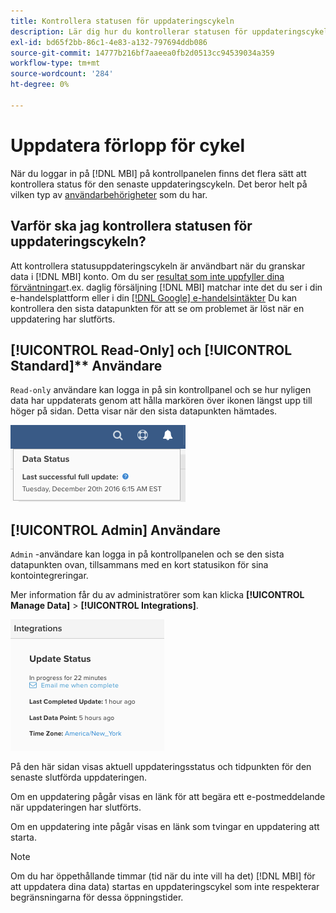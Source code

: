 ```yaml
---
title: Kontrollera statusen för uppdateringscykeln
description: Lär dig hur du kontrollerar statusen för uppdateringscykeln.
exl-id: bd65f2bb-86c1-4e83-a132-797694ddb086
source-git-commit: 14777b216bf7aaeea0fb2d0513cc94539034a359
workflow-type: tm+mt
source-wordcount: '284'
ht-degree: 0%

---
```


# Uppdatera förlopp för cykel

När du loggar in på [!DNL MBI] på kontrollpanelen finns det flera sätt att kontrollera status för den senaste uppdateringscykeln. Det beror helt på vilken typ av [användarbehörigheter](../administrator/user-management/user-management.md) som du har.

## Varför ska jag kontrollera statusen för uppdateringscykeln?

Att kontrollera statusuppdateringscykeln är användbart när du granskar data i [!DNL MBI] konto. Om du ser [resultat som inte uppfyller dina förväntningar](../data-analyst/data-warehouse-mgr/data-and-updates-faq.md)t.ex. daglig försäljning [!DNL MBI] matchar inte det du ser i din e-handelsplattform eller i din [[!DNL Google] e-handelsintäkter](https://experienceleague.adobe.com/docs/commerce-knowledge-base/kb/troubleshooting/miscellaneous/diagnosing-google-ecommerce-revenue-discrepancies.html?lang=en) Du kan kontrollera den sista datapunkten för att se om problemet är löst när en uppdatering har slutförts.

## [!UICONTROL Read-Only] och [!UICONTROL Standard]** Användare

`Read-only` användare kan logga in på sin kontrollpanel och se hur nyligen data har uppdaterats genom att hålla markören över ikonen längst upp till höger på sidan. Detta visar när den sista datapunkten hämtades.

![](../../mbi/assets/last-success-data.png)

## [!UICONTROL Admin] Användare

`Admin` -användare kan logga in på kontrollpanelen och se den sista datapunkten ovan, tillsammans med en kort statusikon för sina kontointegreringar.

Mer information får du av administratörer som kan klicka **[!UICONTROL Manage Data]** > **[!UICONTROL Integrations]**.

![](../../mbi/assets/detail-manage-data-integrations.png)

På den här sidan visas aktuell uppdateringsstatus och tidpunkten för den senaste slutförda uppdateringen.

Om en uppdatering pågår visas en länk för att begära ett e-postmeddelande när uppdateringen har slutförts.

Om en uppdatering inte pågår visas en länk som tvingar en uppdatering att starta.

>[!NOTE]
>
>Om du har öppethållande timmar (tid när du inte vill ha det) [!DNL MBI] för att uppdatera dina data) startas en uppdateringscykel som inte respekterar begränsningarna för dessa öppningstider.
